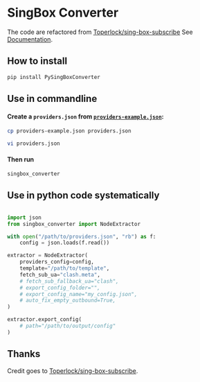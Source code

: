 # SingBox Converter

The code are refactored from [Toperlock/sing-box-subscribe](https://github.com/Toperlock/sing-box-subscribe) See [Documentation](https://github.com/Toperlock/sing-box-subscribe/blob/main/instructions/README.md).

## How to install

```bash
pip install PySingBoxConverter
```

## Use in commandline

#### Create a `providers.json` from [`providers-example.json`](https://raw.githubusercontent.com/dzhuang/sing-box-subscribe/main/providers-example.json):

```bash
cp providers-example.json providers.json

vi providers.json
```

#### Then run

```bash
singbox_converter
```

## Use in python code systematically

```python

import json
from singbox_converter import NodeExtractor

with open("/path/to/providers.json", "rb") as f:
    config = json.loads(f.read())

extractor = NodeExtractor(
    providers_config=config,
    template="/path/to/template",
    fetch_sub_ua="clash.meta",
    # fetch_sub_fallback_ua="clash",
    # export_config_folder="",
    # export_config_name="my_config.json",
    # auto_fix_empty_outbound=True,
)

extractor.export_config(
    # path="/path/to/output/config"
)

```


## Thanks
Credit goes to [Toperlock/sing-box-subscribe](https://github.com/Toperlock/sing-box-subscribe).